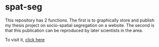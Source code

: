 # spat-seg

This repository has 2 functions. The first is to graphically store and publish my thesis project on socio-spatial segregation on a website. The second is that this publication can be reproduced by later scientists in the area. 

To visit it, [click here](https://demcortillas.github.io/spat-seg/)